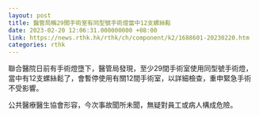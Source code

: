 ```yaml
---
layout: post
title: 醫管局稱29間手術室有同型號手術燈當中12支螺絲鬆
date: 2023-02-20 12:06:31.000000000 +08:00
link: https://news.rthk.hk/rthk/ch/component/k2/1688601-20230220.htm
categories: rthk
---
```


聯合醫院日前有手術燈墮下，醫管局發現，至少29間手術室使用同型號手術燈，當中有12支螺絲鬆了，會暫停使用有關12間手術室，以詳細檢查，重申緊急手術不受影響。

公共醫療醫生協會形容，今次事故聞所未聞，無疑對員工或病人構成危險。
